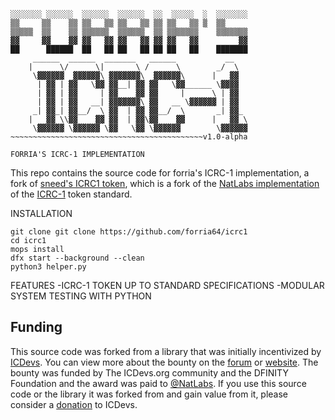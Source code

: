 ```
░░░░░░░ ░░░░░░  ░░░░░░  ░░░░░░  ░░  ░░░░░  ░  ░░░░░░░ 
▒▒     ▒▒    ▒▒ ▒▒   ▒▒ ▒▒   ▒▒ ▒▒ ▒▒   ▒▒ ▒  ▒▒      
▒▒▒▒▒  ▒▒    ▒▒ ▒▒▒▒▒▒  ▒▒▒▒▒▒  ▒▒ ▒▒▒▒▒▒▒    ▒▒▒▒▒▒▒ 
▓▓     ▓▓    ▓▓ ▓▓   ▓▓ ▓▓   ▓▓ ▓▓ ▓▓   ▓▓         ▓▓ 
██      ██████  ██   ██ ██   ██ ██ ██   ██    ███████ 
     ______  ______  _______   ______           __   
    |      \/      \|       \ /      \        _/  \  
     \▓▓▓▓▓▓  ▓▓▓▓▓▓\ ▓▓▓▓▓▓▓\  ▓▓▓▓▓▓\      |   ▓▓  
      | ▓▓ | ▓▓   \▓▓ ▓▓__| ▓▓ ▓▓   \▓▓______ \▓▓▓▓  
      | ▓▓ | ▓▓     | ▓▓    ▓▓ ▓▓     |      \ | ▓▓  
      | ▓▓ | ▓▓   __| ▓▓▓▓▓▓▓\ ▓▓   __ \▓▓▓▓▓▓ | ▓▓  
     _| ▓▓_| ▓▓__/  \ ▓▓  | ▓▓ ▓▓__/  \       _| ▓▓_ 
    |   ▓▓ \\▓▓    ▓▓ ▓▓  | ▓▓\▓▓    ▓▓      |   ▓▓ \
     \▓▓▓▓▓▓ \▓▓▓▓▓▓ \▓▓   \▓▓ \▓▓▓▓▓▓        \▓▓▓▓▓▓
~~~~~~~~~~~~~~~~~~~~~~~~~~~~~~~~~~~~~~~~~~~v1.0-alpha

FORRIA'S ICRC-1 IMPLEMENTATION

```
This repo contains the source code for forria's ICRC-1 implementation, 
a fork of [sneed's ICRC1 token](https://github.com/icsneed/sneed), 
which is a fork of the [NatLabs implementation](https://github.com/NatLabs/icrc1) 
of the [ICRC-1](https://github.com/dfinity/ICRC-1) token standard. 

INSTALLATION

  ```motoko
git clone git clone https://github.com/forria64/icrc1
cd icrc1
mops install
dfx start --background --clean
python3 helper.py   
  ```

FEATURES
-ICRC-1 TOKEN UP TO STANDARD SPECIFICATIONS
-MODULAR SYSTEM TESTING WITH PYTHON

## Funding
This source code was forked from a library that was initially incentivized by [ICDevs](https://icdevs.org/). You can view more about the bounty on the [forum](https://forum.dfinity.org/t/completed-icdevs-org-bounty-26-icrc-1-motoko-up-to-10k/14868/54) or [website](https://icdevs.org/bounties/2022/08/14/ICRC-1-Motoko.html). The bounty was funded by The ICDevs.org community and the DFINITY Foundation and the award was paid to [@NatLabs](https://github.com/NatLabs). If you use this source code or the library it was forked from and gain value from it, please consider a [donation](https://icdevs.org/donations.html) to ICDevs.

